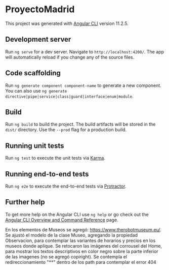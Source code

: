 # ProyectoMadrid

This project was generated with [Angular CLI](https://github.com/angular/angular-cli) version 11.2.5.

## Development server

Run `ng serve` for a dev server. Navigate to `http://localhost:4200/`. The app will automatically reload if you change any of the source files.

## Code scaffolding

Run `ng generate component component-name` to generate a new component. You can also use `ng generate directive|pipe|service|class|guard|interface|enum|module`.

## Build

Run `ng build` to build the project. The build artifacts will be stored in the `dist/` directory. Use the `--prod` flag for a production build.

## Running unit tests

Run `ng test` to execute the unit tests via [Karma](https://karma-runner.github.io).

## Running end-to-end tests

Run `ng e2e` to execute the end-to-end tests via [Protractor](http://www.protractortest.org/).

## Further help

To get more help on the Angular CLI use `ng help` or go check out the [Angular CLI Overview and Command Reference](https://angular.io/cli) page.

En los elementos de Museos se agregó:
https://www.therobotmuseum.eu/. 
Se ajustó el modelo de la clase Museo, agregando la propiedad Observacion, para contemplar las variantes de horarios y precios en los museos donde aplique.
Se retocaron  las imágenes del corrousel del Home, para mostrar los textos descriptivos en color negro sobre la parte inferior de las imagenes (no se agregó copiright).
Se contempla el redireccionamiento "**" dentro de los path  para contemplar el error 404

